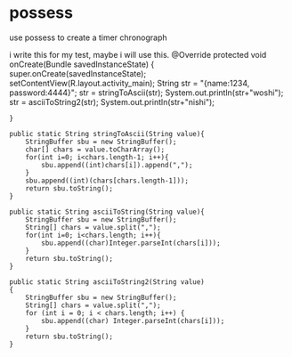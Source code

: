 # possess
use possess to create a timer chronograph


i write this for my test, maybe i will use this.
@Override
    protected void onCreate(Bundle savedInstanceState) {
        super.onCreate(savedInstanceState);
        setContentView(R.layout.activity_main);
        String str = "{name:1234, password:4444}";
        str = stringToAscii(str);
        System.out.println(str+"woshi");
        str = asciiToString2(str);
        System.out.println(str+"nishi");

    }

    public static String stringToAscii(String value){
        StringBuffer sbu = new StringBuffer();
        char[] chars = value.toCharArray();
        for(int i=0; i<chars.length-1; i++){
            sbu.append((int)chars[i]).append(",");
        }
        sbu.append((int)(chars[chars.length-1]));
        return sbu.toString();
    }

    public static String asciiToString(String value){
        StringBuffer sbu = new StringBuffer();
        String[] chars = value.split(",");
        for(int i=0; i<chars.length; i++){
            sbu.append((char)Integer.parseInt(chars[i]));
        }
        return sbu.toString();
    }

    public static String asciiToString2(String value)
    {
        StringBuffer sbu = new StringBuffer();
        String[] chars = value.split(",");
        for (int i = 0; i < chars.length; i++) {
            sbu.append((char) Integer.parseInt(chars[i]));
        }
        return sbu.toString();
    }
